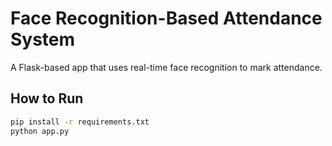 # Face Recognition-Based Attendance System

A Flask-based app that uses real-time face recognition to mark attendance.

## How to Run
```bash
pip install -r requirements.txt
python app.py
```